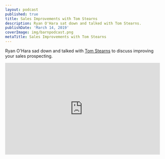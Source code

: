 ```yaml
---
layout: podcast
published: true
title: Sales Improvements with Tom Stearns
description: Ryan O'Hara sat down and talked with Tom Stearns.
publishDate: 'March 14, 2019'
coverImage: img/barnpodcast.png
metaTitle: Sales Improvements with Tom Stearns
---
```

Ryan O'Hara sad down and talked with [Tom Stearns](https://www.linkedin.com/in/tomstearns/) to discuss improving your sales prospecting. 



<iframe width="100%" height="300" scrolling="no" frameborder="no" allow="autoplay" src="https://w.soundcloud.com/player/?url=https%3A//api.soundcloud.com/tracks/590157495&color=%2300d586&auto_play=false&hide_related=false&show_comments=true&show_user=true&show_reposts=false&show_teaser=true&visual=true"></iframe>
